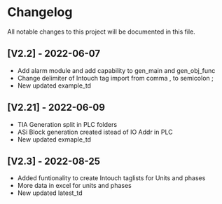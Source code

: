 # Changelog

All notable changes to this project will be documented in this file.

## [V2.2] - 2022-06-07
- Add alarm module and add capability to gen_main and gen_obj_func
- Change delimiter of Intouch tag import from comma , to semicolon ;
- New updated example_td

## [V2.21] - 2022-06-09
- TIA Generation split in PLC folders
- ASi Block generation created istead of IO Addr in PLC
- New updated exmaple_td

## [V2.3] - 2022-08-25
- Added funtionality to create Intouch taglists for Units and phases
- More data in excel for units and phases
- New updated latest_td